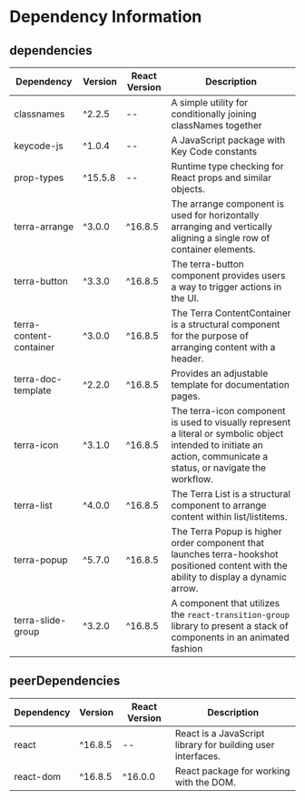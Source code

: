 # Dependency Information

## dependencies
| Dependency | Version | React Version | Description |
|-|-|-|-|
| classnames | ^2.2.5 | -- | A simple utility for conditionally joining classNames together |
| keycode-js | ^1.0.4 | -- | A JavaScript package with Key Code constants |
| prop-types | ^15.5.8 | -- | Runtime type checking for React props and similar objects. |
| terra-arrange | ^3.0.0 | ^16.8.5 | The arrange component is used for horizontally arranging and vertically aligning a single row of container elements. |
| terra-button | ^3.3.0 | ^16.8.5 | The terra-button component provides users a way to trigger actions in the UI. |
| terra-content-container | ^3.0.0 | ^16.8.5 | The Terra ContentContainer is a structural component for the purpose of arranging content with a header. |
| terra-doc-template | ^2.2.0 | ^16.8.5 | Provides an adjustable template for documentation pages. |
| terra-icon | ^3.1.0 | ^16.8.5 | The terra-icon component is used to visually represent a literal or symbolic object intended to initiate an action, communicate a status, or navigate the workflow. |
| terra-list | ^4.0.0 | ^16.8.5 | The Terra List is a structural component to arrange content within list/listitems. |
| terra-popup | ^5.7.0 | ^16.8.5 | The Terra Popup is higher order component that launches terra-hookshot positioned content with the ability to display a dynamic arrow. |
| terra-slide-group | ^3.2.0 | ^16.8.5 | A component that utilizes the `react-transition-group` library to present a stack of components in an animated fashion |

## peerDependencies
| Dependency | Version | React Version | Description |
|-|-|-|-|
| react | ^16.8.5 | -- | React is a JavaScript library for building user interfaces. |
| react-dom | ^16.8.5 | ^16.0.0 | React package for working with the DOM. |
